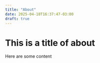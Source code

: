 ```yaml
---
title: "About"
date: 2025-04-18T16:37:47-03:00
draft: true
---
```


# This is a title of about

Here are some content